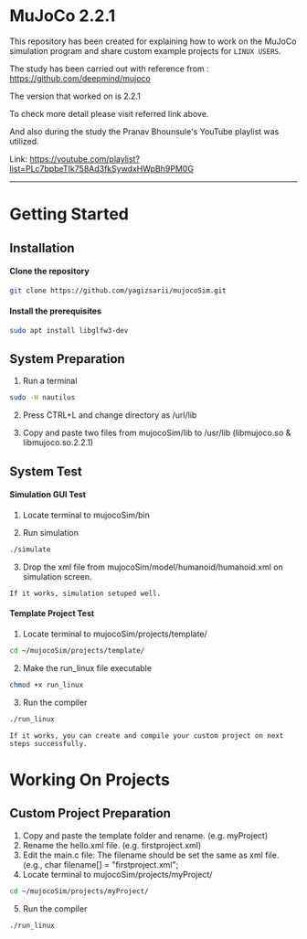 # MuJoCo 2.2.1

This repository has been created for explaining how to work on the MuJoCo simulation program and share custom example projects for `LINUX USERS`. 

The study has been carried out with reference from : https://github.com/deepmind/mujoco

The version that worked on is 2.2.1

To check more detail please visit referred link above.

And also during the study the Pranav Bhounsule's YouTube playlist was utilized. 

Link: https://youtube.com/playlist?list=PLc7bpbeTIk758Ad3fkSywdxHWpBh9PM0G

---

# Getting Started

## Installation

#### Clone the repository
```bash
git clone https://github.com/yagizsarii/mujocoSim.git
```
   
#### Install the prerequisites
```bash
sudo apt install libglfw3-dev
```
   
## System Preparation
   1. Run a terminal
``` bash
sudo -H nautilus
```
   2. Press CTRL+L and change directory as /url/lib
   
   3. Copy and paste two files from mujocoSim/lib to /usr/lib (libmujoco.so & libmujoco.so.2.2.1)
   
## System Test
 
#### Simulation GUI Test
   1. Locate terminal to mujocoSim/bin
   
   2. Run simulation
```sh
./simulate
```

   3. Drop the xml file from mujocoSim/model/humanoid/humanoid.xml on simulation screen.
   
   `If it works, simulation setuped well.`

#### Template Project Test
   
   1. Locate terminal to mujocoSim/projects/template/
```sh
cd ~/mujocoSim/projects/template/
```  

   2. Make the run_linux file executable
```sh
chmod +x run_linux
```  
   
   3. Run the compiler
```sh
./run_linux
```  

   `If it works, you can create and compile your custom project on next steps successfully.`
   
# Working On Projects
   
## Custom Project Preparation

   1. Copy and paste the template folder and rename. (e.g. myProject)
   2. Rename the hello.xml file. (e.g. firstproject.xml)
   3. Edit the main.c file: The filename should be set the same as xml file. (e.g., char filename[] = "firstproject.xml";
   4. Locate terminal to mujocoSim/projects/myProject/
```sh
cd ~/mujocoSim/projects/myProject/
``` 
   5. Run the compiler
```sh
./run_linux
```  
   
   


   
   
   
   
   

















